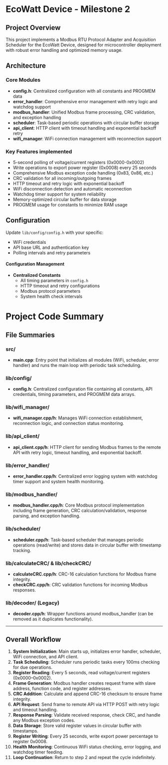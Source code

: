 # EcoWatt Device - Milestone 2

## Project Overview
This project implements a Modbus RTU Protocol Adapter and Acquisition Scheduler for the EcoWatt Device, designed for microcontroller deployment with robust error handling and optimized memory usage.

## Architecture

### Core Modules
- **config.h**: Centralized configuration with all constants and PROGMEM data
- **error_handler**: Comprehensive error management with retry logic and watchdog support
- **modbus_handler**: Unified Modbus frame processing, CRC validation, and exception handling
- **scheduler**: Task-based periodic operations with circular buffer storage
- **api_client**: HTTP client with timeout handling and exponential backoff retry
- **wifi_manager**: WiFi connection management with reconnection support

### Key Features implemented
- 5-second polling of voltage/current registers (0x0000-0x0002)
- Write operations to export power register (0x0008) every 25 seconds
- Comprehensive Modbus exception code handling (0x83, 0x86, etc.)
- CRC validation for all incoming/outgoing frames
- HTTP timeout and retry logic with exponential backoff
- WiFi disconnection detection and automatic reconnection
- Watchdog timer support for system reliability
- Memory-optimized circular buffer for data storage
- PROGMEM usage for constants to minimize RAM usage


## Configuration
Update `lib/config/config.h` with your specific:
- WiFi credentials
- API base URL and authentication key
- Polling intervals and retry parameters

#### Configuration Management
- **Centralized Constants**
  - All timing parameters in `config.h`
  - HTTP timeout and retry configurations
  - Modbus protocol parameters
  - System health check intervals

# Project Code Summary

## File Summaries

### src/
- **main.cpp**: Entry point that initializes all modules (WiFi, scheduler, error handler) and runs the main loop with periodic task scheduling.

### lib/config/
- **config.h**: Centralized configuration file containing all constants, API credentials, timing parameters, and PROGMEM data arrays.

### lib/wifi_manager/
- **wifi_manager.cpp/h**: Manages WiFi connection establishment, reconnection logic, and connection status monitoring.

### lib/api_client/
- **api_client.cpp/h**: HTTP client for sending Modbus frames to the remote API with retry logic, timeout handling, and exponential backoff.

### lib/error_handler/
- **error_handler.cpp/h**: Centralized error logging system with watchdog timer support and system health monitoring.

### lib/modbus_handler/
- **modbus_handler.cpp/h**: Core Modbus protocol implementation including frame generation, CRC calculation/validation, response parsing, and exception handling.

### lib/scheduler/
- **scheduler.cpp/h**: Task-based scheduler that manages periodic operations (read/write) and stores data in circular buffer with timestamp tracking.

### lib/calculateCRC/ & lib/checkCRC/
- **calculateCRC.cpp/h**: CRC-16 calculation functions for Modbus frame integrity.  
- **checkCRC.cpp/h**: CRC validation functions for incoming Modbus responses.

### lib/decoder/ (Legacy)
- **decoder.cpp/h**: Wrapper functions around modbus_handler (can be removed as it duplicates functionality).

---

## Overall Workflow

1. **System Initialization**: Main starts up, initializes error handler, scheduler, WiFi connection, and API client.  
2. **Task Scheduling**: Scheduler runs periodic tasks every 100ms checking for due operations.  
3. **Register Reading**: Every 5 seconds, read voltage/current registers (0x0000–0x0002).  
4. **Frame Generation**: Modbus handler creates request frame with slave address, function code, and register addresses.  
5. **CRC Addition**: Calculate and append CRC-16 checksum to ensure frame integrity.  
6. **API Request**: Send frame to remote API via HTTP POST with retry logic and timeout handling.  
7. **Response Parsing**: Validate received response, check CRC, and handle any Modbus exception codes.  
8. **Data Storage**: Store valid register values in circular buffer with timestamps.  
9. **Register Writing**: Every 25 seconds, write export power percentage to register 0x0008.  
10. **Health Monitoring**: Continuous WiFi status checking, error logging, and watchdog timer feeding.  
11. **Loop Continuation**: Return to step 2 and repeat the cycle indefinitely.  
